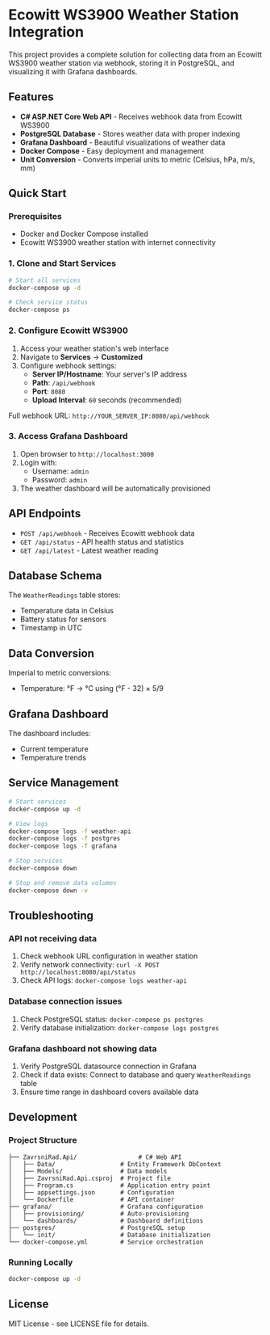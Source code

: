 ﻿# Ecowitt WS3900 Weather Station Integration

This project provides a complete solution for collecting data from an Ecowitt WS3900 weather station via webhook, storing it in PostgreSQL, and visualizing it with Grafana dashboards.

## Features

- **C# ASP.NET Core Web API** - Receives webhook data from Ecowitt WS3900
- **PostgreSQL Database** - Stores weather data with proper indexing
- **Grafana Dashboard** - Beautiful visualizations of weather data
- **Docker Compose** - Easy deployment and management
- **Unit Conversion** - Converts imperial units to metric (Celsius, hPa, m/s, mm)

## Quick Start

### Prerequisites

- Docker and Docker Compose installed
- Ecowitt WS3900 weather station with internet connectivity

### 1. Clone and Start Services

```bash
# Start all services
docker-compose up -d

# Check service status
docker-compose ps
```

### 2. Configure Ecowitt WS3900

1. Access your weather station's web interface
2. Navigate to **Services** → **Customized**
3. Configure webhook settings:
    - **Server IP/Hostname**: Your server's IP address
    - **Path**: `/api/webhook`
    - **Port**: `8080`
    - **Upload Interval**: `60` seconds (recommended)

Full webhook URL: `http://YOUR_SERVER_IP:8080/api/webhook`

### 3. Access Grafana Dashboard

1. Open browser to `http://localhost:3000`
2. Login with:
    - Username: `admin`
    - Password: `admin`
3. The weather dashboard will be automatically provisioned

## API Endpoints

- `POST /api/webhook` - Receives Ecowitt webhook data
- `GET /api/status` - API health status and statistics
- `GET /api/latest` - Latest weather reading

## Database Schema

The `WeatherReadings` table stores:

- Temperature data in Celsius
- Battery status for sensors
- Timestamp in UTC

## Data Conversion

Imperial to metric conversions:
- Temperature: °F → °C using (°F - 32) × 5/9

## Grafana Dashboard

The dashboard includes:
- Current temperature
- Temperature trends

## Service Management

```bash
# Start services
docker-compose up -d

# View logs
docker-compose logs -f weather-api
docker-compose logs -f postgres
docker-compose logs -f grafana

# Stop services
docker-compose down

# Stop and remove data volumes
docker-compose down -v
```

## Troubleshooting

### API not receiving data
1. Check webhook URL configuration in weather station
2. Verify network connectivity: `curl -X POST http://localhost:8080/api/status`
3. Check API logs: `docker-compose logs weather-api`

### Database connection issues
1. Check PostgreSQL status: `docker-compose ps postgres`
2. Verify database initialization: `docker-compose logs postgres`

### Grafana dashboard not showing data
1. Verify PostgreSQL datasource connection in Grafana
2. Check if data exists: Connect to database and query `WeatherReadings` table
3. Ensure time range in dashboard covers available data

## Development

### Project Structure

```
├── ZavrsniRad.Api/                 # C# Web API
│   ├── Data/                  # Entity Framework DbContext
│   ├── Models/                # Data models
│   ├── ZavrsniRad.Api.csproj  # Project file
│   ├── Program.cs             # Application entry point
│   ├── appsettings.json       # Configuration
│   └── Dockerfile             # API container
├── grafana/                   # Grafana configuration
│   ├── provisioning/          # Auto-provisioning
│   └── dashboards/            # Dashboard definitions
├── postgres/                  # PostgreSQL setup
│   └── init/                  # Database initialization
└── docker-compose.yml         # Service orchestration
```

### Running Locally

```bash
docker-compose up -d
```

## License

MIT License - see LICENSE file for details.
